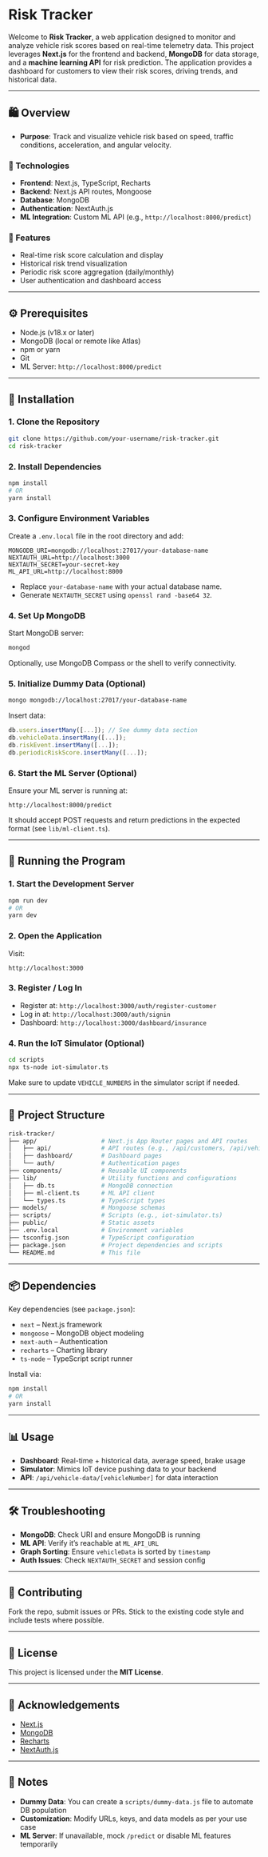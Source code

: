 # Risk Tracker

Welcome to **Risk Tracker**, a web application designed to monitor and analyze vehicle risk scores based on real-time telemetry data. This project leverages **Next.js** for the frontend and backend, **MongoDB** for data storage, and a **machine learning API** for risk prediction. The application provides a dashboard for customers to view their risk scores, driving trends, and historical data.

---

## 🛍️ Overview

- **Purpose**: Track and visualize vehicle risk based on speed, traffic conditions, acceleration, and angular velocity.

### 🧰 Technologies

- **Frontend**: Next.js, TypeScript, Recharts  
- **Backend**: Next.js API routes, Mongoose  
- **Database**: MongoDB  
- **Authentication**: NextAuth.js  
- **ML Integration**: Custom ML API (e.g., `http://localhost:8000/predict`)  

### 🔑 Features

- Real-time risk score calculation and display  
- Historical risk trend visualization  
- Periodic risk score aggregation (daily/monthly)  
- User authentication and dashboard access  

---

## ⚙️ Prerequisites

- Node.js (v18.x or later)  
- MongoDB (local or remote like Atlas)  
- npm or yarn  
- Git  
- ML Server: `http://localhost:8000/predict`  

---

## 🚀 Installation

### 1. Clone the Repository

```bash
git clone https://github.com/your-username/risk-tracker.git
cd risk-tracker
```

### 2. Install Dependencies

```bash
npm install
# OR
yarn install
```

### 3. Configure Environment Variables

Create a `.env.local` file in the root directory and add:

```env
MONGODB_URI=mongodb://localhost:27017/your-database-name
NEXTAUTH_URL=http://localhost:3000
NEXTAUTH_SECRET=your-secret-key
ML_API_URL=http://localhost:8000
```

- Replace `your-database-name` with your actual database name.  
- Generate `NEXTAUTH_SECRET` using `openssl rand -base64 32`.

### 4. Set Up MongoDB

Start MongoDB server:

```bash
mongod
```

Optionally, use MongoDB Compass or the shell to verify connectivity.

### 5. Initialize Dummy Data (Optional)

```bash
mongo mongodb://localhost:27017/your-database-name
```

Insert data:

```javascript
db.users.insertMany([...]); // See dummy data section
db.vehicleData.insertMany([...]);
db.riskEvent.insertMany([...]);
db.periodicRiskScore.insertMany([...]);
```

### 6. Start the ML Server (Optional)

Ensure your ML server is running at:

```
http://localhost:8000/predict
```

It should accept POST requests and return predictions in the expected format (see `lib/ml-client.ts`).

---

## 🏃 Running the Program

### 1. Start the Development Server

```bash
npm run dev
# OR
yarn dev
```

### 2. Open the Application

Visit:

```
http://localhost:3000
```

### 3. Register / Log In

- Register at: `http://localhost:3000/auth/register-customer`
- Log in at: `http://localhost:3000/auth/signin`
- Dashboard: `http://localhost:3000/dashboard/insurance`

### 4. Run the IoT Simulator (Optional)

```bash
cd scripts
npx ts-node iot-simulator.ts
```

Make sure to update `VEHICLE_NUMBERS` in the simulator script if needed.

---

## 📁 Project Structure

```bash
risk-tracker/
├── app/                  # Next.js App Router pages and API routes
│   ├── api/              # API routes (e.g., /api/customers, /api/vehicle-data)
│   ├── dashboard/        # Dashboard pages
│   └── auth/             # Authentication pages
├── components/           # Reusable UI components
├── lib/                  # Utility functions and configurations
│   ├── db.ts             # MongoDB connection
│   ├── ml-client.ts      # ML API client
│   └── types.ts          # TypeScript types
├── models/               # Mongoose schemas
├── scripts/              # Scripts (e.g., iot-simulator.ts)
├── public/               # Static assets
├── .env.local            # Environment variables
├── tsconfig.json         # TypeScript configuration
├── package.json          # Project dependencies and scripts
└── README.md             # This file
```

---

## 📦 Dependencies

Key dependencies (see `package.json`):

- `next` – Next.js framework  
- `mongoose` – MongoDB object modeling  
- `next-auth` – Authentication  
- `recharts` – Charting library  
- `ts-node` – TypeScript script runner  

Install via:

```bash
npm install
# OR
yarn install
```

---

## 📊 Usage

- **Dashboard**: Real-time + historical data, average speed, brake usage  
- **Simulator**: Mimics IoT device pushing data to your backend  
- **API**: `/api/vehicle-data/[vehicleNumber]` for data interaction  

---

## 🛠️ Troubleshooting

- **MongoDB**: Check URI and ensure MongoDB is running  
- **ML API**: Verify it’s reachable at `ML_API_URL`  
- **Graph Sorting**: Ensure `vehicleData` is sorted by `timestamp`  
- **Auth Issues**: Check `NEXTAUTH_SECRET` and session config  

---

## 🤝 Contributing

Fork the repo, submit issues or PRs. Stick to the existing code style and include tests where possible.

---

## 📄 License

This project is licensed under the **MIT License**.

---

## 🙏 Acknowledgements

- [Next.js](https://nextjs.org)  
- [MongoDB](https://www.mongodb.com)  
- [Recharts](https://recharts.org)  
- [NextAuth.js](https://next-auth.js.org)

---

## 📃 Notes

- **Dummy Data**: You can create a `scripts/dummy-data.js` file to automate DB population  
- **Customization**: Modify URLs, keys, and data models as per your use case  
- **ML Server**: If unavailable, mock `/predict` or disable ML features temporarily  

